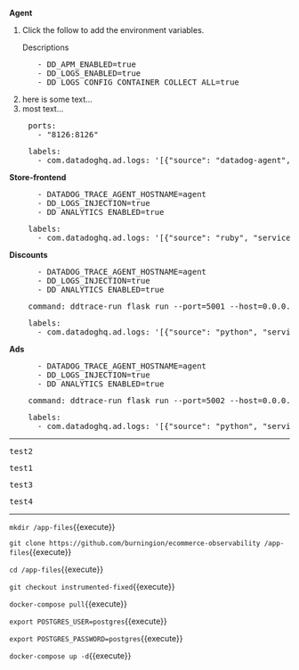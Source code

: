 
**Agent**

1. Click the follow to add the environment variables. <p> Descriptions

<pre class="file" data-filename="docker-compose.yml" data-target="insert" data-marker="# add agent env variables">
      - DD_APM_ENABLED=true
      - DD_LOGS_ENABLED=true
      - DD_LOGS_CONFIG_CONTAINER_COLLECT_ALL=true</pre>

2. here is some text...
4. most text...


<pre class="file" data-filename="docker-compose.yml" data-target="insert" data-marker="# add agent trace port">
    ports:
      - "8126:8126"</pre>


<pre class="file" data-filename="docker-compose.yml" data-target="insert" data-marker="# add agent log labels">
    labels:
      - com.datadoghq.ad.logs: '[{"source": "datadog-agent", "service": "agent"}]'</pre>


**Store-frontend**

<pre class="file" data-filename="docker-compose.yml" data-target="insert" data-marker="# add frontend env variables">
      - DATADOG_TRACE_AGENT_HOSTNAME=agent
      - DD_LOGS_INJECTION=true
      - DD_ANALYTICS_ENABLED=true</pre>


<pre class="file" data-filename="docker-compose.yml" data-target="insert" data-marker="# add frontend log labels">
    labels:
      - com.datadoghq.ad.logs: '[{"source": "ruby", "service": "store-frontend"}]'</pre>


**Discounts**

<pre class="file" data-filename="docker-compose.yml" data-target="insert" data-marker="# add discounts env variables">
      - DATADOG_TRACE_AGENT_HOSTNAME=agent
      - DD_LOGS_INJECTION=true
      - DD_ANALYTICS_ENABLED=true</pre>


<pre class="file" data-filename="docker-compose.yml" data-target="insert" data-marker="# add discounts flask server command">
    command: ddtrace-run flask run --port=5001 --host=0.0.0.0</pre>


<pre class="file" data-filename="docker-compose.yml" data-target="insert" data-marker="# add discounts log labels">
    labels:
      - com.datadoghq.ad.logs: '[{"source": "python", "service": "discounts-service"}]'</pre>


**Ads**

<pre class="file" data-filename="docker-compose.yml" data-target="insert" data-marker="# add ads env variables">
      - DATADOG_TRACE_AGENT_HOSTNAME=agent
      - DD_LOGS_INJECTION=true
      - DD_ANALYTICS_ENABLED=true</pre>


<pre class="file" data-filename="docker-compose.yml" data-target="insert" data-marker="# add ads flask server command">
    command: ddtrace-run flask run --port=5002 --host=0.0.0.0</pre>


<pre class="file" data-filename="docker-compose.yml" data-target="insert" data-marker="# add ads log labels">
    labels:
      - com.datadoghq.ad.logs: '[{"source": "python", "service": "advertisements-service"}]'</pre>


---

<pre class="file" data-filename="test.txt">test2</pre>

<pre class="file" data-filename="test.txt" data-target="prepend">test1</pre>

<pre class="file" data-filename="test.txt" data-target="append">test3</pre>

<pre class="file" data-filename="test.txt" data-target="insert" data-marker="test3">test4</pre>

---

`mkdir /app-files`{{execute}}

`git clone https://github.com/burningion/ecommerce-observability /app-files`{{execute}}

`cd /app-files`{{execute}}

`git checkout instrumented-fixed`{{execute}}

`docker-compose pull`{{execute}}

`export POSTGRES_USER=postgres`{{execute}}

`export POSTGRES_PASSWORD=postgres`{{execute}}

`docker-compose up -d`{{execute}}